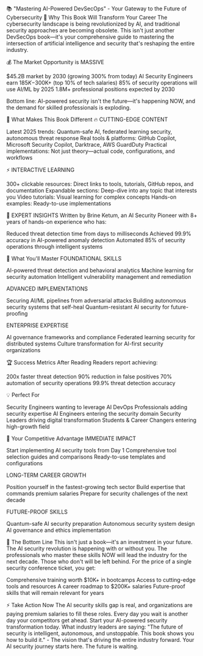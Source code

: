 📚 "Mastering AI-Powered DevSecOps" - Your Gateway to the Future of Cybersecurity
🚀 Why This Book Will Transform Your Career
The cybersecurity landscape is being revolutionized by AI, and traditional security approaches are becoming obsolete. This isn't just another DevSecOps book—it's your comprehensive guide to mastering the intersection of artificial intelligence and security that's reshaping the entire industry.

💰 The Market Opportunity is MASSIVE

$45.2B market by 2030 (growing 300% from today)
AI Security Engineers earn $185K-$300K+ (top 10% of tech salaries)
85% of security operations will use AI/ML by 2025
1.8M+ professional positions expected by 2030

Bottom line: AI-powered security isn't the future—it's happening NOW, and the demand for skilled professionals is exploding.

🎯 What Makes This Book Different
🔥 CUTTING-EDGE CONTENT

Latest 2025 trends: Quantum-safe AI, federated learning security, autonomous threat response
Real tools & platforms: GitHub Copilot, Microsoft Security Copilot, Darktrace, AWS GuardDuty
Practical implementations: Not just theory—actual code, configurations, and workflows

⚡ INTERACTIVE LEARNING

300+ clickable resources: Direct links to tools, tutorials, GitHub repos, and documentation
Expandable sections: Deep-dive into any topic that interests you
Video tutorials: Visual learning for complex concepts
Hands-on examples: Ready-to-use implementations

🧠 EXPERT INSIGHTS
Written by Brine Ketum, an AI Security Pioneer with 8+ years of hands-on experience who has:

Reduced threat detection time from days to milliseconds
Achieved 99.9% accuracy in AI-powered anomaly detection
Automated 85% of security operations through intelligent systems


📖 What You'll Master
FOUNDATIONAL SKILLS

AI-powered threat detection and behavioral analytics
Machine learning for security automation
Intelligent vulnerability management and remediation

ADVANCED IMPLEMENTATIONS

Securing AI/ML pipelines from adversarial attacks
Building autonomous security systems that self-heal
Quantum-resistant AI security for future-proofing

ENTERPRISE EXPERTISE

AI governance frameworks and compliance
Federated learning security for distributed systems
Culture transformation for AI-first security organizations


🏆 Success Metrics After Reading
Readers report achieving:

200x faster threat detection
90% reduction in false positives
70% automation of security operations
99.9% threat detection accuracy


💡 Perfect For

Security Engineers wanting to leverage AI
DevOps Professionals adding security expertise
AI Engineers entering the security domain
Security Leaders driving digital transformation
Students & Career Changers entering high-growth field


🚀 Your Competitive Advantage
IMMEDIATE IMPACT

Start implementing AI security tools from Day 1
Comprehensive tool selection guides and comparisons
Ready-to-use templates and configurations

LONG-TERM CAREER GROWTH

Position yourself in the fastest-growing tech sector
Build expertise that commands premium salaries
Prepare for security challenges of the next decade

FUTURE-PROOF SKILLS

Quantum-safe AI security preparation
Autonomous security system design
AI governance and ethics implementation


🎯 The Bottom Line
This isn't just a book—it's an investment in your future.
The AI security revolution is happening with or without you. The professionals who master these skills NOW will lead the industry for the next decade. Those who don't will be left behind.
For the price of a single security conference ticket, you get:

Comprehensive training worth $10K+ in bootcamps
Access to cutting-edge tools and resources
A career roadmap to $200K+ salaries
Future-proof skills that will remain relevant for years


⚡ Take Action Now
The AI security skills gap is real, and organizations are paying premium salaries to fill these roles. Every day you wait is another day your competitors get ahead.
Start your AI-powered security transformation today.
What industry leaders are saying:
"The future of security is intelligent, autonomous, and unstoppable. This book shows you how to build it." - The vision that's driving the entire industry forward.
Your AI security journey starts here. The future is waiting.
